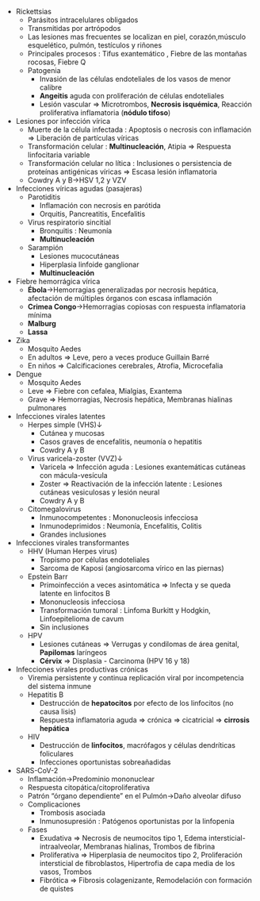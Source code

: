 - Rickettsias
    - Parásitos intracelulares obligados
    - Transmitidas por artrópodos
    - Las lesiones mas frecuentes se localizan en piel, corazón,músculo esquelético, pulmón, testículos y riñones
    - Principales procesos : Tifus exantemático , Fiebre de las montañas rocosas, Fiebre Q
    - Patogenia
        - Invasión de las células endoteliales de los vasos de menor calibre
        - **Angeitis** aguda con proliferación de células endoteliales
        - Lesión vascular ⇒ Microtrombos, **Necrosis isquémica**, Reacción proliferativa inflamatoria (**nódulo tifoso**)
- Lesiones por infección vírica
    - Muerte de la célula infectada : Apoptosis o necrosis con inflamación ⇒ Liberación de partículas víricas
    - Transformación celular : **Multinucleación**, Atipia ⇒ Respuesta linfocitaria variable
    - Transformación celular no lítica : Inclusiones o persistencia de proteínas antigénicas víricas ⇒ Escasa lesión inflamatoria
    - Cowdry A y B→HSV 1,2 y VZV
- Infecciones víricas agudas (pasajeras)
    - Parotiditis
        - Inflamación con necrosis en parótida
        - Orquitis, Pancreatitis, Encefalitis
    - Virus respiratorio sincitial
        - Bronquitis : Neumonía
        - **Multinucleación**
    - Sarampión
        - Lesiones mucocutáneas
        - Hiperplasia linfoide ganglionar
        - **Multinucleación**
- Fiebre hemorrágica vírica
    - **Ébola**→Hemorragias generalizadas por necrosis hepática, afectación de múltiples órganos con escasa inflamación
    - **Crimea Congo**→Hemorragias copiosas con respuesta inflamatoria mínima
    - **Malburg**
    - **Lassa**
- Zika
    - Mosquito Aedes
    - En adultos ⇒ Leve, pero a veces produce Guillain Barré
    - En niños ⇒ Calcificaciones cerebrales, Atrofia, Microcefalia
- Dengue
    - Mosquito Aedes
    - Leve ⇒ Fiebre con cefalea, Mialgias, Exantema
    - Grave ⇒ Hemorragias, Necrosis hepática, Membranas hialinas pulmonares
- Infecciones virales latentes
    - Herpes simple (VHS)↓
        - Cutánea y mucosas
        - Casos graves de encefalitis, neumonía o hepatitis
        - Cowdry A y B
    - Virus varicela-zoster (VVZ)↓
        - Varicela ⇒ Infección aguda : Lesiones exantemáticas cutáneas con mácula-vesícula
        - Zoster ⇒ Reactivación de la infección latente : Lesiones cutáneas vesiculosas y lesión neural
        - Cowdry A y B
    - Citomegalovirus
        - Inmunocompetentes : Mononucleosis infecciosa
        - Inmunodeprimidos : Neumonía, Encefalitis, Colitis
        - Grandes inclusiones
- Infecciones virales transformantes
    - HHV (Human Herpes virus)
        - Tropismo por células endoteliales
        - Sarcoma de Kaposi (angiosarcoma vírico en las piernas)
    - Epstein Barr
        - Primoinfección a veces asintomática ⇒ Infecta y se queda latente en linfocitos B
        - Mononucleosis infecciosa
        - Transformación tumoral : Linfoma Burkitt y Hodgkin, Linfoepitelioma de cavum
        - Sin inclusiones
    - HPV
        - Lesiones cutáneas ⇒ Verrugas y condilomas de área genital, **Papilomas** laríngeos
        - **Cérvix** ⇒ Displasia - Carcinoma (HPV 16 y 18)
- Infecciones virales productivas crónicas
    - Viremia persistente y continua replicación viral por incompetencia del sistema inmune
    - Hepatitis B
        - Destrucción de **hepatocitos** por efecto de los linfocitos (no causa lisis)
        - Respuesta inflamatoria aguda ⇒ crónica ⇒ cicatricial ⇒ **cirrosis hepática**
    - HIV
        - Destrucción de **linfocitos**, macrófagos y células dendríticas foliculares
        - Infecciones oportunistas sobreañadidas
- SARS-CoV-2
    - Inflamación→Predominio mononuclear
    - Respuesta citopática/citoproliferativa
    - Patrón “órgano dependiente” en el Pulmón→Daño alveolar difuso
    - Complicaciones
        - Trombosis asociada
        - Inmunosupresión : Patógenos oportunistas por la linfopenia
    - Fases
        - Exudativa ⇒ Necrosis de neumocitos tipo 1, Edema intersticial-intraalveolar, Membranas hialinas, Trombos de fibrina
        - Proliferativa ⇒ Hiperplasia de neumocitos tipo 2, Proliferación intersticial de fibroblastos, Hipertrofia de capa media de los vasos, Trombos
        - Fibrótica ⇒ Fibrosis colagenizante, Remodelación con formación de quistes